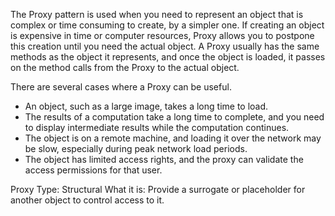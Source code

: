 The Proxy pattern is used when you need to represent an object that is complex or time consuming to create, by a simpler one. If creating an object is expensive in time or computer resources, Proxy allows you to postpone this creation until you need the actual object. A Proxy usually has the same methods as the object it represents, and once the object is loaded, it passes on the method calls from the Proxy to the actual object.

There are several cases where a Proxy can be useful.
+	An object, such as a large image, takes a long time to load.
+	The results of a computation take a long time to complete, and you need to display intermediate results while the computation continues.
+	The object is on a remote machine, and loading it over the network may be slow, especially during peak network load periods.
+	The object has limited access rights, and the proxy can validate the access permissions for that user.


Proxy
Type: Structural
What it is:
Provide a surrogate or placeholder for
another object to control access to it.